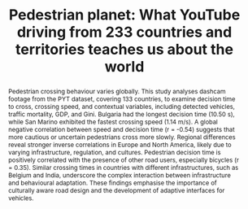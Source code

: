 ---
layout: publication
sitemap: false
title: "Pedestrian planet: What YouTube driving from 233 countries and territories teaches us about the world"
authors: Alam, M. S., Martens, M. H., Bazilinskyy, P.
pdf: alam2025pedestrian
image: alam2025pedestrian.jpg
display: Adjunct Proceedings of the 16th International Conference on Automotive User Interfaces and Interactive Vehicular Applications (AutoUI). Brisbane, QLD, Australia
year: 2025
doi:
code: https://github.com/bazilinskyy/youtube-national
suppmat: 
abstract: "Pedestrian crossing behaviour varies globally. This study analyses dashcam footage from the PYT dataset, covering 133 countries, to examine decision time to cross, crossing speed, and contextual variables, including detected vehicles, traffic mortality, GDP, and Gini. Bulgaria had the longest decision time (10.50 s), while San Marino exhibited the fastest crossing speed (1.14 m/s). A global negative correlation between speed and decision time (r = -0.54) suggests that more cautious or uncertain pedestrians cross more slowly. Regional differences reveal stronger inverse correlations in Europe and North America, likely due to varying infrastructure, regulation, and cultures. Pedestrian decision time is positively correlated with the presence of other road users, especially bicycles (r = 0.35). Similar crossing times in countries with different infrastructures, such as Belgium and India, underscore the complex interaction between infrastructure and behavioural adaptation. These findings emphasise the importance of culturally aware road design and the development of adaptive interfaces for vehicles."
---